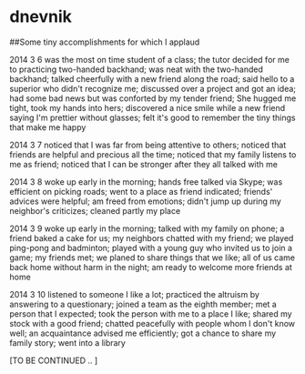 dnevnik
=======

##Some tiny accomplishments for which I applaud

2014 3 6 
was the most on time student of a class; 
the tutor decided for me to practicing two-handed backhand; 
was neat with the two-handed backhand; 
talked cheerfully with a new friend along the road; 
said hello to a superior who didn't recognize me; 
discussed over a project and got an idea; had some bad news but was conforted by my tender friend; 
She hugged me tight, took my hands into hers; 
discovered a nice smile while a new friend saying I'm prettier without glasses; 
felt it's good to remember the tiny things that make me happy

2014 3 7
noticed that I was far from being attentive to others;
noticed that friends are helpful and precious all the time;
noticed that my family listens to me as friend;
noticed that I can be stronger after they all talked with me

2014 3 8
woke up early in the morning;
hands free talked via Skype;
was efficient on picking roads;
went to a place as friend indicated;
friends' advices were helpful;
am freed from emotions;
didn't jump up during my neighbor's criticizes;
cleaned partly my place

2014 3 9
woke up early in the morning;
talked with my family on phone;
a friend baked a cake for us;
my neighbors chatted with my friend;
we played ping-pong and badminton;
played with a young guy who invited us to join a game;
my friends met;
we planed to share things that we like;
all of us came back home without harm in the night;
am ready to welcome more friends at home

2014 3 10
listened to someone I like a lot;
practiced the altruism by answering to a questionary;
joined a team as the eighth member;
met a person that I expected;
took the person with me to a place I like;
shared my stock with a good friend;
chatted peacefully with people whom I don't know well;
an acquaintance advised me efficiently;
got a chance to share my family story;
went into a library

[TO BE CONTINUED .. ]
